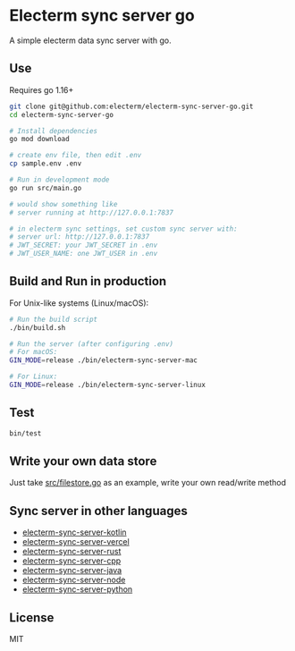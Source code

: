 # Electerm sync server go

A simple electerm data sync server with go.

## Use

Requires go 1.16+

```bash
git clone git@github.com:electerm/electerm-sync-server-go.git
cd electerm-sync-server-go

# Install dependencies
go mod download

# create env file, then edit .env
cp sample.env .env

# Run in development mode
go run src/main.go

# would show something like
# server running at http://127.0.0.1:7837

# in electerm sync settings, set custom sync server with:
# server url: http://127.0.0.1:7837
# JWT_SECRET: your JWT_SECRET in .env
# JWT_USER_NAME: one JWT_USER in .env
```

## Build and Run in production

For Unix-like systems (Linux/macOS):

```bash
# Run the build script
./bin/build.sh

# Run the server (after configuring .env)
# For macOS:
GIN_MODE=release ./bin/electerm-sync-server-mac

# For Linux:
GIN_MODE=release ./bin/electerm-sync-server-linux
```

## Test

```bash
bin/test
```

## Write your own data store

Just take [src/filestore.go](src/filestore.go) as an example, write your own read/write method

## Sync server in other languages

- [electerm-sync-server-kotlin](https://github.com/electerm/electerm-sync-server-kotlin)
- [electerm-sync-server-vercel](https://github.com/electerm/electerm-sync-server-vercel)
- [electerm-sync-server-rust](https://github.com/electerm/electerm-sync-server-rust)
- [electerm-sync-server-cpp](https://github.com/electerm/electerm-sync-server-cpp)
- [electerm-sync-server-java](https://github.com/electerm/electerm-sync-server-java)
- [electerm-sync-server-node](https://github.com/electerm/electerm-sync-server-node)
- [electerm-sync-server-python](https://github.com/electerm/electerm-sync-server-python)

## License

MIT
